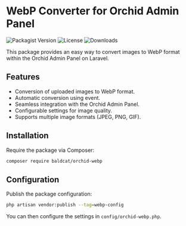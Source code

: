 # WebP Converter for Orchid Admin Panel

![Packagist Version](https://img.shields.io/packagist/v/vendor/package-name)
![License](https://img.shields.io/packagist/l/vendor/package-name)
![Downloads](https://img.shields.io/packagist/dt/vendor/package-name)

This package provides an easy way to convert images to WebP format within the Orchid Admin Panel on Laravel.

## Features

- Conversion of uploaded images to WebP format.
- Automatic conversion using event.
- Seamless integration with the Orchid Admin Panel.
- Configurable settings for image quality.
- Supports multiple image formats (JPEG, PNG, GIF).

## Installation

Require the package via Composer:

```sh
composer require baldcat/orchid-webp
```

## Configuration

Publish the package configuration:

```sh
php artisan vendor:publish --tag=webp-config
```

You can then configure the settings in `config/orchid-webp.php`.



